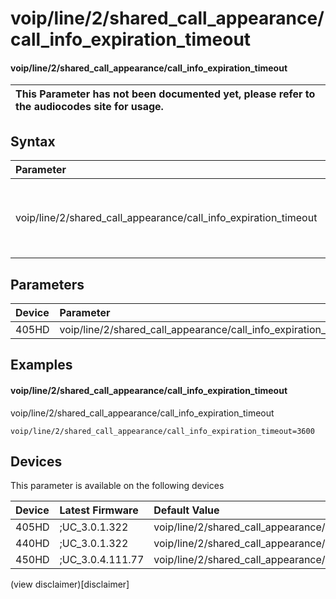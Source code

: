 ﻿---
description: voip/line/2/shared_call_appearance/call_info_expiration_timeout
search:
    keywords: ['voip','line','2','shared_call_appearance','call_info_expiration_timeout']
---

# voip/line/2/shared_call_appearance/call_info_expiration_timeout

#### voip/line/2/shared_call_appearance/call_info_expiration_timeout


| This Parameter has not been documented yet, please refer to the audiocodes site for usage.  |
| :--- |

## Syntax
| Parameter | Syntax |
| :--- | :--- |
|voip/line/2/shared_call_appearance/call_info_expiration_timeout | {% raw %} undefined {% endraw %} |

## Parameters
|Device|Parameter|value|Description|
|:---|:---|:---|:---|
| 405HD | voip/line/2/shared_call_appearance/call_info_expiration_timeout |  |  |

## Examples
#### voip/line/2/shared_call_appearance/call_info_expiration_timeout

voip/line/2/shared_call_appearance/call_info_expiration_timeout

```
voip/line/2/shared_call_appearance/call_info_expiration_timeout=3600
```

## Devices
This parameter is available on the following devices

| Device | Latest Firmware | Default Value |
|:---|:---|:---|
| 405HD | ;UC_3.0.1.322 | voip/line/2/shared_call_appearance/call_info_expiration_timeout=3600 
| 440HD | ;UC_3.0.1.322 | voip/line/2/shared_call_appearance/call_info_expiration_timeout=3600 
| 450HD | ;UC_3.0.4.111.77 | voip/line/2/shared_call_appearance/call_info_expiration_timeout=3600 

(view disclaimer)[disclaimer]
